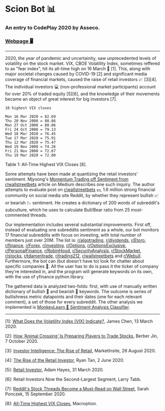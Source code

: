 # Scion Bot 📊
### An entry to CodePlay 2020 by Asseco.

### [Webpage 🖥](https://www.3ify.io/codeplay)

---

2020, the year of pandemic and uncertainity, saw unprecedented levels of volatility on the stock market. VIX, CBOE Volatility Index, sometimes reffered to as "fear index", hit its all-time high on 16 March 💸 [1]. This, along with major societal changes caused by COVID-19 [2] and significant media coverage of financial markets, caused the raise of retail investors 📈 [3][4]. The individual investors 💻 (non-professional market participants) account for over 20% of traded equity [5][6], and the knowledge of their movements became an object of great interest for big investors [7].

```
10 highest VIX closes

Mon 16 Mar 2020 = 82.69
Thu 20 Nov 2008 = 80.86
Mon 27 Oct 2008 = 80.06
Fri 24 Oct 2008 = 79.13
Wed 18 Mar 2020 = 76.45
Tue 17 Mar 2020 = 75.91
Thu 12 Mar 2020 = 75.47
Wed 19 Nov 2008 = 74.26
Fri 21 Nov 2008 = 72.67
Thu 19 Mar 2020 = 72.00
```
Table 1: All-Time Highest VIX Closes [8].

Some attempts have been made at quantizing the retail investors' sentiment. Mjysong's [Momentum Trading off Sentiment from r/wallstreetbets](https://medium.com/@mjysong/momentum-trading-off-sentiment-from-r-wallstreetbets-149c19c7538d) article on Medium describes one such inquiry. The author attempts to evaluate post on [r/wallstreetbets](https://www.reddit.com/r/wallstreetbets/) 💵, 1.6 million strong financial community on social media site Reddit, by whether they represent bullish 📈 or bearish 📉 sentiment. He creates a dictionary of 200 words of subreddit's subculture, which he uses to calculate Bull/Bear ratio from 25 most-commented threads.

Our implementation includes several substantial improvements. First off, instead of evaluating one subreddits sentiment as a whole, our bot monitors 17 financial subreddits with focus on investing, with total number of members just over 20M. The list is: [r/algotrading](https://www.reddit.com/r/algotrading/), [r/dividends](https://www.reddit.com/r/dividends/), [r/Etoro](https://www.reddit.com/r/Etoro/), [r/finance](https://www.reddit.com/r/finance/), [r/Forex](https://www.reddit.com/r/Forex/), [r/investing](https://www.reddit.com/r/investing/), [r/Options](https://www.reddit.com/r/options/), [r/OptionsExclusive](https://www.reddit.com/r/OptionsExclusive/), [r/PersonalFinance](https://www.reddit.com/r/personalfinance/), [r/RobinHood](https://www.reddit.com/r/RobinHood/), [r/SecurityAnalysis](https://www.reddit.com/r/SecurityAnalysis/), [r/StockMarket](https://www.reddit.com/r/StockMarket/), [r/stocks](https://www.reddit.com/r/stocks/), [r/tdameritrade](https://www.reddit.com/r/tdameritrade/), [r/trading212](https://www.reddit.com/r/tdameritrade/), [r/wallstreetbets](https://www.reddit.com/r/wallstreetbets/) and [r/Webull](https://www.reddit.com/r/Webull/). Furthermore, the bot can (but doesn't have to) look for chatter about specific companies 🔎. All the user has to do is pass it the ticker of company they're interested in, and the program will generate keywords on its own, with the use of yfinance python library.

The gathered data is analyzed two-folds: first, with use of manually written dictionary of bullish 🐂 and bearish 🐻 keywords. The outcome is series of bullishness metric datapoints and their dates (one for each relevant comment), a set of those for every subreddit. The other analysis we implemented is [MonkeyLearn 🐒 Sentiment Analysis Classifier](https://app.monkeylearn.com/main/classifiers/cl_pi3C7JiL/tab/api/).

---

[1]: [What Does the Volatility Index (VIX) Indicate?](https://www.investopedia.com/news/what-does-volatility-index-vix-indicate/), James Chen, 13 March 2020.

[2]: [How ‘Animal Crossing’ Is Preparing Players to Trade Stocks](https://www.bloomberg.com/news/articles/2020-10-07/stock-market-how-nintendo-game-animal-crossing-prepares-players-to-trade), Berber Jin, 7 October 2020.

[3]: [Investor Intelligence: The Rise of Retail](https://www.nasdaq.com/articles/investor-intelligence%3A-the-rise-of-retail-2020-08-26), MarketInsite, 26 August 2020.

[4]: [The Rise of the Retail Investor](https://medium.com/@ryantanby1/the-rise-of-the-retail-investor-d4bd93e52bf2), Ryan Tan, 2 June 2020.

[5]: [Retail Investor](https://www.investopedia.com/terms/r/retailinvestor.asp), Adam Hayes, 31 March 2020.

[6]: Retail Investors Now the Second-Largest Segment, Larry Tabb.

[7]: [Reddit's Stock Threads Become a Must-Read on Wall Street](https://www.bloomberg.com/news/articles/2020-09-15/big-investors-are-dying-to-know-what-the-little-guys-are-doing), Sarah Ponczek, 15 September 2020.

[8]: [All-Time Highest VIX Closes](https://www.macroption.com/vix-all-time-high/), Macroption.
